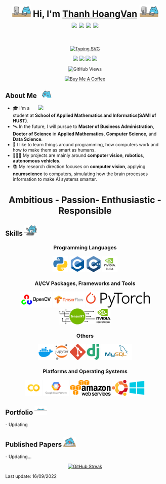 <div align="center">
<h1>
    <img src = "https://github.com/thanhhoangvan/thanhhoangvan/blob/main/src/images/capoo-bugcat.gif" width = "60">
    Hi, I'm <a href="https://github.com/thanhhoangvan">Thanh HoangVan</a>
    <img src = "https://github.com/thanhhoangvan/thanhhoangvan/blob/main/src/images/capoo-bugcat.gif" width = "60" />

<div align="center">
    <a href="mailto:thanh.hoangvan051199@gmail.com"><img src="https://img.shields.io/badge/Gmail-D14836?style=for-the-badge&logo=gmail&logoColor=white"/></a>
    <a href="https://t.me/@thanhhoangvan"><img src="https://img.shields.io/badge/Telegram-2CA5E0?style=for-the-badge&logo=telegram&logoColor=white"/></a>
    <a href="https://www.messenger.com/t/100007611788114"><img src="https://img.shields.io/badge/Messenger-00B2FF?style=for-the-badge&logo=messenger&logoColor=white"/></a>
    <a href="https://www.linkedin.com/in/thanhhoangvan/"><img src="https://img.shields.io/badge/LinkedIn-0077B5?style=for-the-badge&logo=linkedin&logoColor=white"/></a>
</div>
</h1>


<br>

<p align="center">
    <a href="https://git.io/typing-svg">
        <img src="https://readme-typing-svg.demolab.com?font=Fira+Code&pause=1000&center=true&vCenter=true&width=435&lines=Computer+Vision+Engineer%2FResearcher;Automation%2FRobotic%2FEdge-Devices" alt="Typing SVG" />
    </a>
</p>

<p align="center">
<img src="https://img.shields.io/badge/Age-22-blue"/>
<img src="https://img.shields.io/badge/Focus-Computer%20Vision-green"/>
<img src="https://img.shields.io/badge/University-HUST-green"/>
<img src="https://img.shields.io/badge/Country-Viet%20Nam-red"/>

![GitHub Views](https://komarev.com/ghpvc/?username=thanhhoangvan)
 
<a href="https://www.buymeacoffee.com/thanhhoangvan" target="_blank"><img src="https://cdn.buymeacoffee.com/buttons/v2/default-red.png" alt="Buy Me A Coffee" style="height: 40px !important;width: 150px !important;" ></a>
 
</p>
</div>

<div>
<h2> About Me <img src = "https://github.com/thanhhoangvan/thanhhoangvan/blob/main/src/images/capoo-AboutMe.gif" width = "40"></h2>
<image src="https://github.com/thanhhoangvan/thanhhoangvan/blob/main/src/images/light.gif" align="right" width="400">
<div align="left" width = 50%>
<ul>
<li> 🎓 I'm a student at <b>School of Applied Mathematics and Informatics(SAMI of HUST)</b>.</li>
<li> 🛰 In the future, I will pursue to <b>Master of Business Administration</b>, <b>Doctor of Science</b> in <b>Applied Mathematics</b>, <b>Computer Science</b>, and <b>Data Science</b>.</li>
<li> 💪 I like to learn things around programming, how computers work and how to make them as smart as humans.</li>
<li> 👨🏻‍💻 My projects are mainly around <b>computer vision</b>, <b>robotics</b>, <b>autonomous vehicles</b>.</li>
<li> 📚 My research direction focuses on <b>computer vision</b>, applying <b>neuroscience</b> to computers, simulating how the brain processes information to make AI systems smarter.</li>
</ul>

<h1 align="center"><b>Ambitious - Passion- Enthusiastic - Responsible</b></h1>
</div>
</div>


<div>
<h2> Skills <img src = "https://github.com/thanhhoangvan/thanhhoangvan/blob/main/src/images/capoo-project.gif" width = "40"></h2>
<div align="center">
<h3> Programming Languages </h3>
<code><img height="50" src = "https://github.com/thanhhoangvan/thanhhoangvan/blob/main/src/icons/python.svg"></code>
<code><img height="50" src = "https://github.com/thanhhoangvan/thanhhoangvan/blob/main/src/icons/c-original.svg"></code>
<code><img height="50" src = "https://github.com/thanhhoangvan/thanhhoangvan/blob/main/src/icons/cpp.svg"></code>
<code><img height="50" src = "https://github.com/thanhhoangvan/thanhhoangvan/blob/main/src/icons/CUDA.png"></code>
</div>

<div align="center">
<h3> AI/CV Packages, Frameworks and Tools </h3>
<code><img height="50" src = "https://github.com/thanhhoangvan/thanhhoangvan/blob/main/src/icons/OpenCV.svg"></code>
<code><img height="50" src = "https://github.com/thanhhoangvan/thanhhoangvan/blob/main/src/icons/TensorFlow.svg"></code>
<code><img height="50" src = "https://github.com/thanhhoangvan/thanhhoangvan/blob/main/src/icons/PyTorch.svg"></code>
<br>
<code><img height="50" src = "https://github.com/thanhhoangvan/thanhhoangvan/blob/main/src/icons/TensorRT.png"></code>
<code><img height="50" src = "https://github.com/thanhhoangvan/thanhhoangvan/blob/main/src/icons/DeepStream.png"></code>
</div>

<div align="center">
<h3> Others </h3>
<code><img height="50" src = "https://github.com/thanhhoangvan/thanhhoangvan/blob/main/src/icons/Docker.svg"></code>
<code><img height="50" src = "https://github.com/thanhhoangvan/thanhhoangvan/blob/main/src/icons/jupyter.svg"></code>
<code><img height="50" src = "https://github.com/thanhhoangvan/thanhhoangvan/blob/main/src/icons/git.svg"></code>
<code><img height="50" src = "https://github.com/thanhhoangvan/thanhhoangvan/blob/main/src/icons/django.svg"></code>
<code><img height="50" src = "https://github.com/thanhhoangvan/thanhhoangvan/blob/main/src/icons/mysql.svg"></code>
</div>

<div align="center">
<h3> Platforms and Operating Systems </h3>
<code><img height="50" src = "https://github.com/thanhhoangvan/thanhhoangvan/blob/main/src/icons/Colab.svg"></code>
<code><img height="50" src = "https://github.com/thanhhoangvan/thanhhoangvan/blob/main/src/icons/GCP.png"></code>
<code><img height="50" src = "https://github.com/thanhhoangvan/thanhhoangvan/blob/main/src/icons/AWS.svg"></code>
<code><img height="50" src = "https://github.com/thanhhoangvan/thanhhoangvan/blob/main/src/icons/Ubuntu.svg"></code>
<code><img height="50" src = "https://github.com/thanhhoangvan/thanhhoangvan/blob/main/src/icons/Windows.svg"></code>
</div>
</div>

<div>
<h2> Portfolio <img src = "https://github.com/thanhhoangvan/thanhhoangvan/blob/main/src/images/capoo-connect.gif" width = "40"></h2>
- Updating
</div>

<div>
<h2> Published Papers <img src = "https://github.com/thanhhoangvan/thanhhoangvan/blob/main/src/images/capoo-write.gif" width = "40"></h2>
- Updating...
</div>

<div align="center">

[![GitHub Streak](https://streak-stats.demolab.com?user=thanhhoangvan&theme=monokai&border_radius=9&background=2200B9)](https://git.io/streak-stats)
</div>

<p>Last update: 16/09/2022</p>
